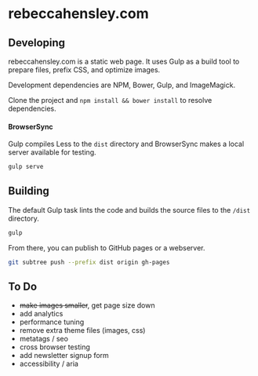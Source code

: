# rebeccahensley.com

## Developing

rebeccahensley.com is a static web page. It uses Gulp as a build tool to prepare files, prefix CSS, and optimize images.

Development dependencies are NPM, Bower, Gulp, and ImageMagick.

Clone the project and `npm install && bower install` to resolve dependencies.

#### BrowserSync

Gulp compiles Less to the `dist` directory and BrowserSync makes a local server available for testing.

```bash
gulp serve
```

## Building

The default Gulp task lints the code and builds the source files to the `/dist` directory.

```bash
gulp
```

From there, you can publish to GitHub pages or a webserver.

```bash
git subtree push --prefix dist origin gh-pages
```

## To Do
* ~~make images smaller~~, get page size down
* add analytics
* performance tuning
* remove extra theme files (images, css)
* metatags / seo
* cross browser testing
* add newsletter signup form
* accessibility / aria
